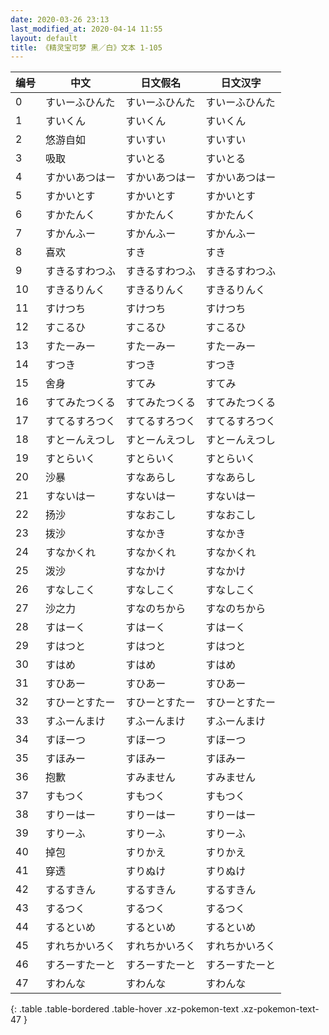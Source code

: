 ```yaml
---
date: 2020-03-26 23:13
last_modified_at: 2020-04-14 11:55
layout: default
title: 《精灵宝可梦 黑／白》文本 1-105
---
```

| 编号 | 中文 | 日文假名 | 日文汉字 |
| ---- | ---- | ---- | --- |
| 0 | すいーふひんた | すいーふひんた | すいーふひんた |
| 1 | すいくん | すいくん | すいくん |
| 2 | 悠游自如 | すいすい | すいすい |
| 3 | 吸取 | すいとる | すいとる |
| 4 | すかいあつはー | すかいあつはー | すかいあつはー |
| 5 | すかいとす | すかいとす | すかいとす |
| 6 | すかたんく | すかたんく | すかたんく |
| 7 | すかんふー | すかんふー | すかんふー |
| 8 | 喜欢 | すき | すき |
| 9 | すきるすわつふ | すきるすわつふ | すきるすわつふ |
| 10 | すきるりんく | すきるりんく | すきるりんく |
| 11 | すけつち | すけつち | すけつち |
| 12 | すこるひ | すこるひ | すこるひ |
| 13 | すたーみー | すたーみー | すたーみー |
| 14 | すつき | すつき | すつき |
| 15 | 舍身 | すてみ | すてみ |
| 16 | すてみたつくる | すてみたつくる | すてみたつくる |
| 17 | すてるすろつく | すてるすろつく | すてるすろつく |
| 18 | すとーんえつし | すとーんえつし | すとーんえつし |
| 19 | すとらいく | すとらいく | すとらいく |
| 20 | 沙暴 | すなあらし | すなあらし |
| 21 | すないはー | すないはー | すないはー |
| 22 | 扬沙 | すなおこし | すなおこし |
| 23 | 拨沙 | すなかき | すなかき |
| 24 | すなかくれ | すなかくれ | すなかくれ |
| 25 | 泼沙 | すなかけ | すなかけ |
| 26 | すなしこく | すなしこく | すなしこく |
| 27 | 沙之力 | すなのちから | すなのちから |
| 28 | すはーく | すはーく | すはーく |
| 29 | すはつと | すはつと | すはつと |
| 30 | すはめ | すはめ | すはめ |
| 31 | すひあー | すひあー | すひあー |
| 32 | すひーとすたー | すひーとすたー | すひーとすたー |
| 33 | すふーんまけ | すふーんまけ | すふーんまけ |
| 34 | すほーつ | すほーつ | すほーつ |
| 35 | すほみー | すほみー | すほみー |
| 36 | 抱歉 | すみません | すみません |
| 37 | すもつく | すもつく | すもつく |
| 38 | すりーはー | すりーはー | すりーはー |
| 39 | すりーふ | すりーふ | すりーふ |
| 40 | 掉包 | すりかえ | すりかえ |
| 41 | 穿透 | すりぬけ | すりぬけ |
| 42 | するすきん | するすきん | するすきん |
| 43 | するつく | するつく | するつく |
| 44 | するといめ | するといめ | するといめ |
| 45 | すれちかいろく | すれちかいろく | すれちかいろく |
| 46 | すろーすたーと | すろーすたーと | すろーすたーと |
| 47 | すわんな | すわんな | すわんな |
{: .table .table-bordered .table-hover .xz-pokemon-text .xz-pokemon-text-47 }